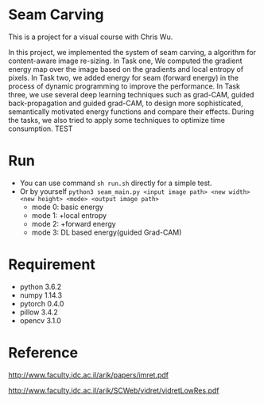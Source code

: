 # Seam Carving
This is a project for a visual course with Chris Wu.

In this project, we implemented the system of seam carving, a algorithm for content-aware image re-sizing. In Task one, We computed the gradient energy map over the image based on the gradients and local entropy of pixels. In Task two, we added energy for seam (forward energy) in the process of dynamic programming to improve the performance. In Task three, we use several deep learning techniques such as grad-CAM, guided back-propagation and guided grad-CAM, to design more sophisticated, semantically motivated energy functions and compare their effects. During the tasks, we also tried to apply some techniques to optimize time consumption.
TEST

# Run
- You can use command `sh run.sh` directly for a simple test.
- Or by yourself `python3 seam_main.py <input image path> <new width> <new height> <mode> <output image path>`
  - mode 0: basic energy
  - mode 1: +local entropy
  - mode 2: +forward energy
  - mode 3: DL based energy(guided Grad-CAM)

# Requirement
- python 3.6.2
- numpy 1.14.3
- pytorch 0.4.0
- pillow 3.4.2
- opencv 3.1.0

# Reference
http://www.faculty.idc.ac.il/arik/papers/imret.pdf

http://www.faculty.idc.ac.il/arik/SCWeb/vidret/vidretLowRes.pdf
